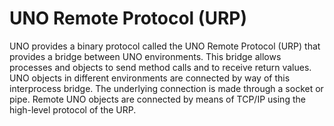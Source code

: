# UNO Remote Protocol (URP)

UNO provides a binary protocol called the UNO Remote Protocol (URP) that provides
a bridge between UNO environments. This bridge allows processes and objects
to send method calls and to receive return values. UNO objects in different 
environments are connected by way of this interprocess bridge. The underlying 
connection is made through a socket or pipe. Remote UNO objects are connected
by means of TCP/IP using the high-level protocol of the URP.

